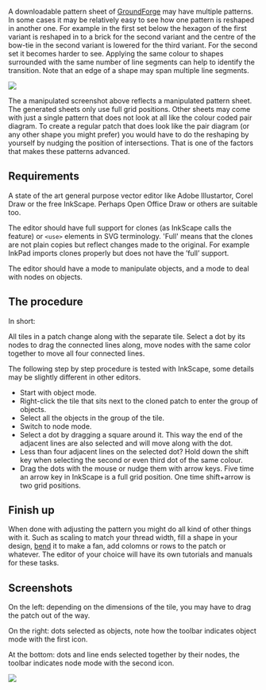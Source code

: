 A downloadable pattern sheet of [GroundForge] may have multiple patterns. In some cases it may be relatively easy to see how one pattern is reshaped in another one. For example in the first set below the hexagon of the first variant is reshaped in to a brick for the second variant and the centre of the bow-tie in the second variant is lowered for the third variant. For the second set it becomes harder to see. Applying the same colour to shapes surrounded with the same number of line segments can help to identify the transition. Note that an edge of a shape may span multiple line segments.

[GroundForge]: https://d-bl.github.io/GroundForge/
[patterns]: https://github.com/d-bl/GroundForge/tree/gh-pages/patterns

![](https://raw.githubusercontent.com/wiki/d-bl/GroundForge/images/reshape.png)

The a manipulated screenshot above reflects a manipulated pattern sheet. The generated sheets only use full grid positions. Other sheets may come with just a single pattern that does not look at all like the colour coded pair diagram. To create a regular patch that does look like the pair diagram (or any other shape you might prefer) you would have to do the reshaping by yourself by nudging the position of intersections. That is one of the factors that makes these patterns advanced.

Requirements
------------

A state of the art general purpose vector editor like Adobe Illustartor, Corel Draw or the free InkScape. Perhaps Open Office Draw or others are suitable too.

The editor should have full support for clones (as InkScape calls the feature) or `<use>` elements in SVG terminology. 'Full' means that the clones are not plain copies but reflect changes made to the original. For example InkPad imports clones properly but does not have the ’full’ support.

The editor should have a mode to manipulate objects, and a mode to deal with nodes on objects.


The procedure
-------------

In short:

All tiles in a patch change along with the separate tile. Select a dot by its nodes to drag the connected lines along, move nodes with the same color together to move all four connected lines.

The following step by step procedure is tested with InkScape, some details may be slightly different in other editors.

* Start with object mode.
* Right-click the tile that sits next to the cloned patch to enter the group of objects.
* Select all the objects in the group of the tile.
* Switch to node mode.
* Select a dot by dragging a square around it. This way the end of the adjacent lines are also selected and will move along with the dot.
* Less than four adjacent lines on the selected dot? Hold down the shift key when selecting the second or even third dot of the same colour.
* Drag the dots with the mouse or nudge them with arrow keys. Five time an arrow key in InkScape is a full grid position. One time shift+arrow is two grid positions.


Finish up
---------

When done with adjusting the pattern you might do all kind of other things with it. Such as scaling to match your thread width, fill a shape in your design, [bend] it to make a fan, add colomns or rows to the patch or whatever. The editor of your choice will have its own tutorials and manuals for these tasks. 

[bend]: http://tavmjong.free.fr/INKSCAPE/MANUAL/html/Paths-LivePathEffects-BendTool.html

Screenshots
-----------

On the left: depending on the dimensions of the tile, you may have to drag the patch out of the way.

On the right: dots selected as objects, note how the toolbar indicates object mode with the first icon.

At the bottom: dots and line ends selected together by their nodes, the toolbar indicates node mode with the second icon.


![](https://raw.githubusercontent.com/wiki/d-bl/GroundForge/images/select-dots.png)